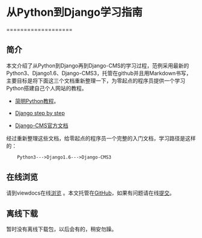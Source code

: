 # 从Python到Django学习指南
===================

## 简介

本文介绍了从Python到Django再到Django-CMS的学习过程，范例采用最新的Python3、Django1.6、Django-CMS3，托管在github并且用Markdown书写，主要目标是将下面这三个文档重新整理一下，为零起点的程序员提供一个学习Python搭建自己个人网站的教程。

* [简明Python教程](http://zhgdg.gitcafe.com/static/doc/byte_of_python.html)。

* [Django step by step](http://www.lhelper.org/dev/django_step_by_step/newtest/doc/)

* [Django-CMS官方文档](http://docs.django-cms.org/en/develop/)

经过重新整理这些文档，给零起点的程序员一个完整的入门文档，学习路径是这样的：

```
    Python3--->Django1.6--->Django-CMS3
```

## 在线浏览

请到viewdocs在线[浏览](http://borisliu.viewdocs.io/from-python-to-django/) 。本文托管在[GitHub](https://github.com/borisliu/from-python-to-django)，如果有问题请在线[提交](https://github.com/borisliu/from-python-to-django/issues)。

## 离线下载

暂时没有离线下载包，以后会有的，稍安勿躁。